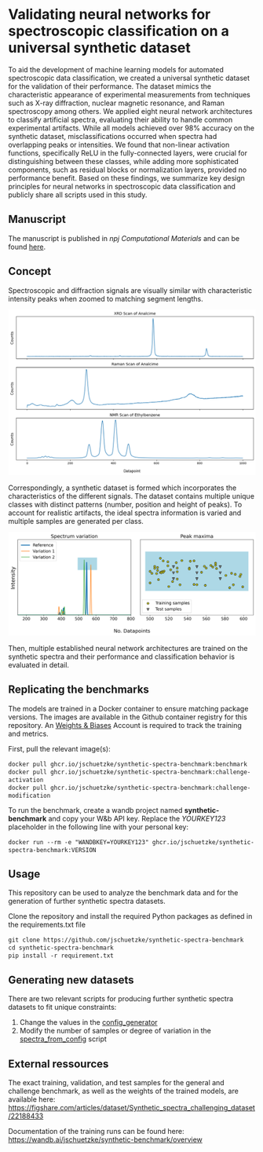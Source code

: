 # Validating neural networks for spectroscopic classification on a universal synthetic dataset
To aid the development of machine learning models for automated spectroscopic data classification, we created a universal synthetic dataset for the validation of their performance.
The dataset mimics the characteristic appearance of experimental measurements from techniques such as X-ray diffraction, nuclear magnetic resonance, and Raman spectroscopy among others.
We applied eight neural network architectures to classify artificial spectra, evaluating their ability to handle common experimental artifacts. 
While all models achieved over 98\% accuracy on the synthetic dataset, misclassifications occurred when spectra had overlapping peaks or intensities. 
We found that non-linear activation functions, specifically ReLU in the fully-connected layers, were crucial for distinguishing between these classes, while adding more sophisticated components, such as residual blocks or normalization layers, provided no performance benefit.
Based on these findings, we summarize key design principles for neural networks in spectroscopic data classification and publicly share all scripts used in this study.

## Manuscript

The manuscript is published in *npj Computational Materials* and can be found [here](https://www.nature.com/articles/s41524-023-01055-y).

## Concept
Spectroscopic and diffraction signals are visually similar with characteristic intensity peaks when zoomed to matching segment lengths.

![Similarity of spectra and diffraction signals from different techniques](./figures/comparison_spectra_zoom.png)

Correspondingly, a synthetic dataset is formed which incorporates the characteristics of the different signals. The dataset contains multiple unique classes with distinct patterns (number, position and height of peaks). To account for realistic artifacts, the ideal spectra information is varied and multiple samples are generated per class.

![Variants of spectra](./figures/class_variation.png)

Then, multiple established neural network architectures are trained on the synthetic spectra and their performance and classification behavior is evaluated in detail.

## Replicating the benchmarks

The models are trained in a Docker container to ensure matching package versions. The images are available in the Github container registry for this repository. An [Weights & Biases](https://wandb.ai) Account is required to track the training and metrics. 

First, pull the relevant image(s):
```
docker pull ghcr.io/jschuetzke/synthetic-spectra-benchmark:benchmark
docker pull ghcr.io/jschuetzke/synthetic-spectra-benchmark:challenge-activation
docker pull ghcr.io/jschuetzke/synthetic-spectra-benchmark:challenge-modification
```

To run the benchmark, create a wandb project named **synthetic-benchmark** and copy your W&b API key. Replace the *YOURKEY123* placeholder in the following line with your personal key:
```
docker run --rm -e "WANDBKEY=YOURKEY123" ghcr.io/jschuetzke/synthetic-spectra-benchmark:VERSION
```

## Usage

This repository can be used to analyze the benchmark data and for the generation of further synthetic spectra datasets.

Clone the repository and install the required Python packages as defined in the requirements.txt file

```
git clone https://github.com/jschuetzke/synthetic-spectra-benchmark
cd synthetic-spectra-benchmark
pip install -r requirement.txt
```

## Generating new datasets

There are two relevant scripts for producing further synthetic spectra datasets to fit unique constraints:
1. Change the values in the [config_generator](./dataset_config_generator.py)
2. Modify the number of samples or degree of variation in the [spectra_from_config](./spectra_from_config.py) script


## External ressources

The exact training, validation, and test samples for the general and challenge benchmark, as well as the weights of the trained models, are available here:
https://figshare.com/articles/dataset/Synthetic_spectra_challenging_dataset/22188433

Documentation of the training runs can be found here:
https://wandb.ai/jschuetzke/synthetic-benchmark/overview
